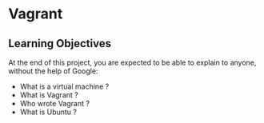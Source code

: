 # Vagrant
## Learning Objectives
At the end of this project, you are expected to be able to explain to anyone, without the help of Google:
* What is a virtual machine ?
* What is Vagrant ?
* Who wrote Vagrant ?
* What is Ubuntu ?